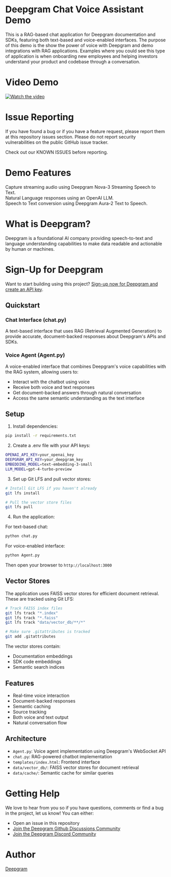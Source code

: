 # Deepgram Chat Voice Assistant Demo

This is a RAG-based chat application for Deepgram documentation and SDKs, featuring both text-based and voice-enabled interfaces. The purpose of this demo is the show the power of voice with Deepgram and demo integrations with RAG applications. Examples where you could see this type of application is when onboarding new employees and helping investors understand your product and codebase through a conversation. 

# Video Demo
[![Watch the video](https://cdn.loom.com/sessions/thumbnails/49994c6aa3394f269c7eb2a63f29d037-with-play.gif)](https://www.loom.com/embed/49994c6aa3394f269c7eb2a63f29d037?sid=ab5a6324-990e-46b7-8043-5fcca4833a9b)


# Issue Reporting
If you have found a bug or if you have a feature request, please report them at this repository issues section. Please do not report security vulnerabilities on the public GitHub issue tracker.

Check out our KNOWN ISSUES before reporting.

# Demo Features
Capture streaming audio using Deepgram Nova-3 Streaming Speech to Text. </br>
Natural Language responses using an OpenAI LLM.</br>
Speech to Text conversion using Deepgram Aura-2 Text to Speech.</br>

# What is Deepgram?
Deepgram is a foundational AI company providing speech-to-text and language understanding capabilities to make data readable and actionable by human or machines.

# Sign-Up for Deepgram
Want to start building using this project? [Sign-up now for Deepgram and create an API key](https://console.deepgram.com/signup?jump=keys).

## Quickstart

### Chat Interface (chat.py)
A text-based interface that uses RAG (Retrieval Augmented Generation) to provide accurate, document-backed responses about Deepgram's APIs and SDKs.

### Voice Agent (Agent.py)
A voice-enabled interface that combines Deepgram's voice capabilities with the RAG system, allowing users to:
- Interact with the chatbot using voice
- Receive both voice and text responses
- Get document-backed answers through natural conversation
- Access the same semantic understanding as the text interface

## Setup

1. Install dependencies:
```bash
pip install -r requirements.txt
```

2. Create a .env file with your API keys:
```bash
OPENAI_API_KEY=your_openai_key
DEEPGRAM_API_KEY=your_deepgram_key
EMBEDDING_MODEL=text-embedding-3-small
LLM_MODEL=gpt-4-turbo-preview
```

3. Set up Git LFS and pull vector stores:
```bash
# Install Git LFS if you haven't already
git lfs install

# Pull the vector store files
git lfs pull
```

4. Run the application:

For text-based chat:
```bash
python chat.py
```

For voice-enabled interface:
```bash
python Agent.py
```
Then open your browser to `http://localhost:3000`

## Vector Stores

The application uses FAISS vector stores for efficient document retrieval. These are tracked using Git LFS:

```bash
# Track FAISS index files
git lfs track "*.index"
git lfs track "*.faiss"
git lfs track "data/vector_db/**/*"

# Make sure .gitattributes is tracked
git add .gitattributes
```

The vector stores contain:
- Documentation embeddings
- SDK code embeddings
- Semantic search indices

## Features

- Real-time voice interaction
- Document-backed responses
- Semantic caching
- Source tracking
- Both voice and text output
- Natural conversation flow

## Architecture

- `Agent.py`: Voice agent implementation using Deepgram's WebSocket API
- `chat.py`: RAG-powered chatbot implementation
- `templates/index.html`: Frontend interface
- `data/vector_db/`: FAISS vector stores for document retrieval
- `data/cache/`: Semantic cache for similar queries

# Getting Help
We love to hear from you so if you have questions, comments or find a bug in the project, let us know! You can either:
- Open an issue in this repository
- [Join the Deepgram Github Discussions Community](https://github.com/orgs/deepgram/discussions)
- [Join the Deepgram Discord Community](https://discord.com/invite/xWRaCDBtW4)

# Author
[Deepgram](https://deepgram.com/)


